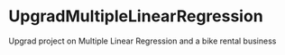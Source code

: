 # UpgradMultipleLinearRegression
Upgrad project on Multiple Linear Regression and a bike rental business
